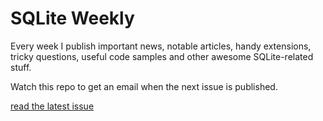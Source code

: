 # SQLite Weekly

Every week I publish important news, notable articles, handy extensions,
tricky questions, useful code samples and other awesome SQLite-related stuff.

Watch this repo to get an email when the next issue is published.

[read the latest issue](https://github.com/nalgeon/sqlite-weekly/releases/latest)

